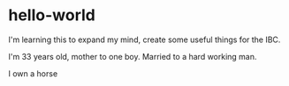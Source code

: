 # hello-world
I'm learning this to expand my mind, create some useful things for the IBC.

I'm 33 years old, mother to one boy.  Married to a hard working man.

I own a horse

